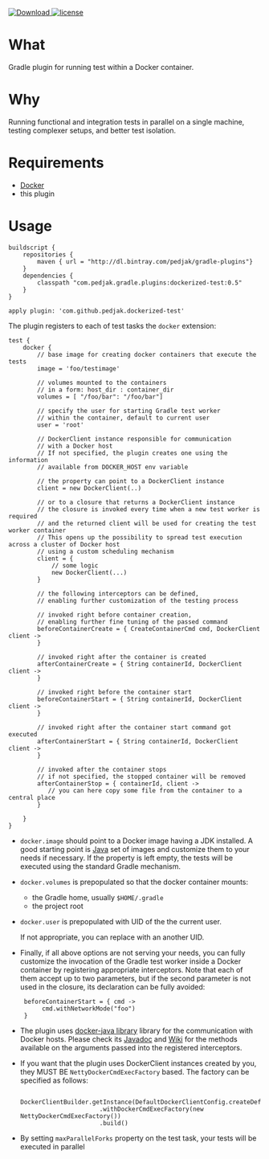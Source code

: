 [![Download](https://api.bintray.com/packages/pedjak/gradle-plugins/dockerized-test/images/download.svg) ](https://bintray.com/pedjak/gradle-plugins/dockerized-test/_latestVersion)
[![license](https://img.shields.io/github/license/pedjak/gradle-dockerized-test-plugin.svg)]()

What
====

Gradle plugin for running test within a Docker container.

Why
===

Running functional and integration tests in parallel on a single machine,
testing complexer setups, and better test isolation.

Requirements
============

* [Docker](http://www.docker.com)
* this plugin

Usage
=====



    buildscript {
        repositories {
            maven { url = "http://dl.bintray.com/pedjak/gradle-plugins"}
        }
        dependencies {
            classpath "com.pedjak.gradle.plugins:dockerized-test:0.5"
        }
    }
    
    apply plugin: 'com.github.pedjak.dockerized-test'


The plugin registers to each of test tasks the `docker` extension:

    test {
        docker {
            // base image for creating docker containers that execute the tests
            image = 'foo/testimage' 
            
            // volumes mounted to the containers
            // in a form: host_dir : container_dir
            volumes = [ "/foo/bar": "/foo/bar"] 
            
            // specify the user for starting Gradle test worker 
            // within the container, default to current user
            user = 'root' 
            
            // DockerClient instance responsible for communication
            // with a Docker host
            // If not specified, the plugin creates one using the information
            // available from DOCKER_HOST env variable
            
            // the property can point to a DockerClient instance
            client = new DockerClient(..)
            
            // or to a closure that returns a DockerClient instance
            // the closure is invoked every time when a new test worker is required
            // and the returned client will be used for creating the test worker container
            // This opens up the possibility to spread test execution across a cluster of Docker host
            // using a custom scheduling mechanism
            client = {
                // some logic
                new DockerClient(...)
            }
            
            // the following interceptors can be defined,
            // enabling further customization of the testing process
            
            // invoked right before container creation, 
            // enabling further fine tuning of the passed command
            beforeContainerCreate = { CreateContainerCmd cmd, DockerClient client ->
            }
            
            // invoked right after the container is created
            afterContainerCreate = { String containerId, DockerClient client ->
            }
            
            // invoked right before the container start
            beforeContainerStart = { String containerId, DockerClient client ->
            }
            
            // invoked right after the container start command got executed
            afterContainerStart = { String containerId, DockerClient client ->
            }

            // invoked after the container stops
            // if not specified, the stopped container will be removed
            afterContainerStop = { containerId, client ->
               // you can here copy some file from the container to a central place
            }
            
        }
    }
    
* `docker.image` should point to a Docker image having a JDK installed. A good starting point is 
[Java](https://hub.docker.com/_/java/) set of images and customize
them to your needs if necessary.  If the property is left empty, the tests will be executed
using the standard Gradle mechanism.

* `docker.volumes` is prepopulated so that the docker container mounts:
    * the Gradle home, usually `$HOME/.gradle`
    * the project root
    
* `docker.user` is prepopulated with UID of the the current user.
 
    If not appropriate, you can replace with an another UID.
    
* Finally, if all above options are not serving your needs, you can fully customize
the invocation of the Gradle test worker inside a Docker container by registering
appropriate interceptors. Note that each of them accept up to two parameters, but if the second parameter
is not used in the closure, its declaration can be fully avoided:

       beforeContainerStart = { cmd ->
            cmd.withNetworkMode("foo")
       }

* The plugin uses [docker-java library](https://github.com/docker-java/docker-java) library for the communication with Docker hosts.
Please check its [Javadoc](https://mavenbrowse.pauldoo.com/central/com/github/docker-java/docker-java/3.0.6/docker-java-3.0.6-javadoc.jar/-/index.html)
and [Wiki](https://github.com/docker-java/docker-java/wiki) for the methods available on the arguments passed into the registered interceptors.

* If you want that the plugin uses DockerClient instances created by you, they MUST BE `NettyDockerCmdExecFactory`
based. The factory can be specified as follows:

        DockerClientBuilder.getInstance(DefaultDockerClientConfig.createDefaultConfigBuilder())
                            .withDockerCmdExecFactory(new NettyDockerCmdExecFactory())
                            .build()
   
* By setting `maxParallelForks` property on the test task, your tests will be executed in parallel
 

